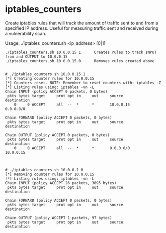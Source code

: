 # iptables_counters

Create iptables rules that will track the amount of traffic sent to and from a specified IP address. Useful for measuring traffic sent and received during a vulnerability scan.

  Usage: ./iptables_counters.sh <ip_address> [0|1]

    ./iptables_counters.sh 10.0.0.15 1      Creates rules to track INPUT from and OUTPUT to 10.0.0.15
    ./iptables_counters.sh 10.0.0.15.0      Removes rules created above


    # ./iptables_counters.sh 10.0.0.15 1
    [*] Creating counter rules for 10.0.0.15
    [*] Counters reset. NOTE: Remember to reset counters with: iptables -Z
    [*] Listing rules using: iptables -vn -L
    Chain INPUT (policy ACCEPT 0 packets, 0 bytes)
     pkts bytes target     prot opt in     out     source               destination         
        0     0 ACCEPT     all  --  *      *       10.0.0.15            0.0.0.0/0           

    Chain FORWARD (policy ACCEPT 0 packets, 0 bytes)
     pkts bytes target     prot opt in     out     source               destination         

    Chain OUTPUT (policy ACCEPT 0 packets, 0 bytes)
     pkts bytes target     prot opt in     out     source               destination         
        0     0 ACCEPT     all  --  *      *       0.0.0.0/0            10.0.0.15           
    
    
    
    # ./iptables_counters.sh 10.0.0.1 0
    [*] Removing counter rules for 10.0.0.15
    [*] Listing rules using: iptables -vn -L
    Chain INPUT (policy ACCEPT 26 packets, 3895 bytes)
     pkts bytes target     prot opt in     out     source               destination         

    Chain FORWARD (policy ACCEPT 0 packets, 0 bytes)
     pkts bytes target     prot opt in     out     source               destination         

    Chain OUTPUT (policy ACCEPT 1 packets, 97 bytes)
     pkts bytes target     prot opt in     out     source               destination         
